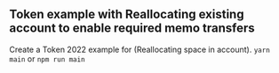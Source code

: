 ## Token example with Reallocating existing account to enable required memo transfers

Create a Token 2022 example for (Reallocating space in account).
`yarn main` or `npm run main`